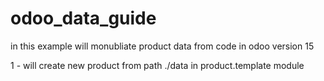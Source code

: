# odoo_data_guide


in this example will monubliate product data from code in odoo version 15  

1 - will create new product from path ./data in product.template module

